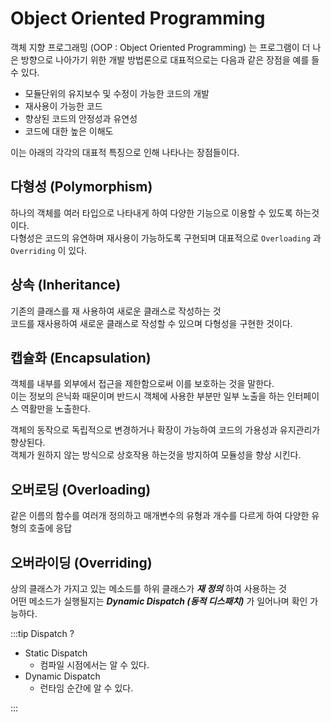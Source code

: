 # Object Oriented Programming

객체 지향 프로그래밍 (OOP : Object Oriented Programming) 는 프로그램이 더 나은 방향으로 나아가기 위한 개발 방법론으로 대표적으로는 다음과 같은 장점을 예를 들수 있다.

* 모듈단위의 유지보수 및 수정이 가능한 코드의 개발
* 재사용이 가능한 코드
* 향상된 코드의 안정성과 유연성
* 코드에 대한 높은 이해도

이는 아래의 각각의 대표적 특징으로 인해 나타나는 장점들이다.

## 다형성 (Polymorphism)

하나의 객체를 여러 타입으로 나타내게 하여 다양한 기능으로 이용할 수 있도록 하는것이다.  
다형성은 코드의 유연하며 재사용이 가능하도록 구현되며 대표적으로 `Overloading` 과 `Overriding` 이 있다.

## 상속 (Inheritance)

기존의 클래스를 재 사용하여 새로운 클래스로 작성하는 것  
코드를 재사용하여 새로운 클래스로 작성할 수 있으며 다형성을 구현한 것이다.

## 캡슐화 (Encapsulation)

객체를 내부를 외부에서 접근을 제한함으로써 이를 보호하는 것을 말한다.  
이는 정보의 은닉화 때문이며 반드시 객체에 사용한 부분만 일부 노출을 하는 인터페이스 역활만을 노출한다.  

객체의 동작으로 독립적으로 변경하거나 확장이 가능하여 코드의 가용성과 유지관리가 향상된다.  
객체가 원하지 않는 방식으로 상호작용 하는것을 방지하여 모듈성을 향상 시킨다.

## 오버로딩 (Overloading)

같은 이름의 함수를 여러개 정의하고 매개변수의 유형과 개수를 다르게 하여 다양한 유형의 호출에 응답

## 오버라이딩 (Overriding)

상의 클래스가 가지고 있는 메소드를 하위 클래스가 _**재 정의**_ 하여 사용하는 것  
어떤 메소드가 실행될지는 _**Dynamic Dispatch (동적 디스패치)**_ 가 일어나며 확인 가능하다.

:::tip Dispatch ?

* Static Dispatch
  * 컴파일 시점에서는 알 수 있다.  
* Dynamic Dispatch
  * 런타임 순간에 알 수 있다.

:::